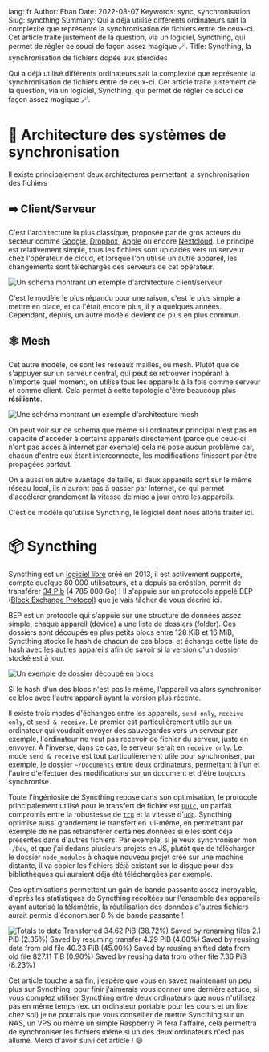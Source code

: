 lang: fr
Author: Eban
Date: 2022-08-07
Keywords: sync, synchronisation
Slug: syncthing
Summary: Qui a déjà utilisé différents ordinateurs sait la complexité que représente la synchronisation de fichiers entre de ceux-ci. Cet article traite justement de la question, via un logiciel, Syncthing, qui permet de régler ce souci de façon assez magique 🪄.
Title: Syncthing, la synchronisation de fichiers dopée aux stéroïdes

Qui a déjà utilisé différents ordinateurs sait la complexité que représente la synchronisation de fichiers entre de ceux-ci. Cet article traite justement de la question, via un logiciel, Syncthing, qui permet de régler ce souci de façon assez magique 🪄.

# 🧱 Architecture des systèmes de synchronisation

Il existe principalement deux architectures permettant la synchronisation des fichiers

## ➡️ Client/Serveur

C'est l'architecture la plus classique, proposée par de gros acteurs du secteur comme [Google](https://www.google.com/intl/fr/drive/), [Dropbox](https://www.dropbox.com/fr/), [Apple](https://icloud.com) ou encore [Nextcloud](https://nextcloud.com). Le principe est relativement simple, tous les fichiers sont uploadés vers un serveur chez l'opérateur de cloud, et lorsque l'on utilise un autre appareil, les changements sont téléchargés des serveurs de cet opérateur.

![Un schéma montrant un exemple d'architecture client/serveur](/static/img/syncthing/client-server.webp)

C'est le modèle le plus répandu pour une raison, c'est le plus simple à mettre en place, et ça l'était encore plus, il y a quelques années. Cependant, depuis, un autre modèle devient de plus en plus commun.

## 🕸️ Mesh

Cet autre modèle, ce sont les réseaux maillés, ou mesh. Plutôt que de s'appuyer sur un serveur central, qui peut se retrouver inopérant à n'importe quel moment, on utilise tous les appareils à la fois comme serveur et comme client. Cela permet à cette topologie d'être beaucoup plus **résiliente**.

![Une schéma montrant un exemple d'architecture mesh](/static/img/syncthing/mesh.webp)

On peut voir sur ce schéma que même si l'ordinateur principal n'est pas en capacité d'accéder à certains appareils directement (parce que ceux-ci n'ont pas accès à internet par exemple) cela ne pose aucun problème car, chacun d'entre eux étant interconnecté, les modifications finissent par être propagées partout.

On a aussi un autre avantage de taille, si deux appareils sont sur le même réseau local, ils n'auront pas à passer par Internet, ce qui permet d'accélérer grandement la vitesse de mise à jour entre les appareils.

C'est ce modèle qu'utilise Syncthing, le logiciel dont nous allons traiter ici.

# 📦 Syncthing

Syncthing est un [logiciel libre](https://github.com/syncthing/syncthing) créé en 2013, il est activement supporté, compte quelque 80 000 utilisateurs, et a depuis sa création, permit de transférer [34 Pib](https://data.syncthing.net/) (4 785 000 Go) ! Il s'appuie sur un protocole appelé BEP ([Block Exchange Protocol](https://docs.syncthing.net/specs/bep-v1.html)) que je vais tâcher de vous décrire ici.

BEP est un protocole qui s'appuie sur une 
structure de données assez simple, chaque appareil (device) a une liste de dossiers (folder). Ces dossiers sont découpés en plus petits blocs entre 128 KiB et 16 MiB, Syncthing stocke le hash de chacun de ces blocs, et échange cette liste de hash avec les autres appareils afin de savoir si la version d'un dossier stocké est à jour.

![Un exemple de dossier découpé en blocs](/static/img/syncthing/folder.webp)

Si le hash d'un des blocs n'est pas le même, l'appareil va alors synchroniser ce bloc avec l'autre appareil ayant la version plus récente.

Il existe trois modes d'échanges entre les appareils, `send only`, `receive only`, et `send & receive`.  Le premier est particulièrement utile sur un ordinateur qui voudrait envoyer des sauvegardes vers un serveur par exemple, l'ordinateur ne veut pas recevoir de fichier du serveur, juste en envoyer. À l'inverse, dans ce cas, le serveur serait en `receive only`. Le mode `send & receive` est tout particulièrement utile pour synchroniser, par exemple, le dossier `~/Documents` entre deux ordinateurs, permettant à l'un et l'autre d'effectuer des modifications sur un document et d'être toujours synchronisé.

Toute l'ingéniosité de Syncthing repose dans son optimisation, le protocole principalement utilisé pour le transfert de fichier est [`Quic`](https://blog.ilearned.eu/http3.html), un parfait compromis entre la robustesse de [`tcp`](https://blog.ilearned.eu/tcp.html) et la vitesse d'[`udp`](https://blog.ilearned.eu/udp.html). Syncthing optimise aussi grandement le transfert en lui-même, en permettant par exemple de ne pas retransférer certaines données si elles sont déjà présentes dans d'autres fichiers. Par exemple, si je veux synchroniser mon `~/Dev`, et que j'ai dedans plusieurs projets en JS, plutôt que de télécharger le dossier `node_modules` à chaque nouveau projet créé sur une machine distante, il va copier les fichiers déjà existant sur le disque pour des bibliothèques qui auraient déjà été téléchargées par exemple.

Ces optimisations permettent un gain de bande passante assez incroyable, d'après les statistiques de Syncthing récoltées sur l'ensemble des appareils ayant autorisé la télémétrie, la réutilisation des données d'autres fichiers aurait permis d'économiser 8 % de bande passante !

![Totals to date Transferred	34.62 PiB (38.72%) Saved by renaming files	2.1 PiB (2.35%) Saved by resuming transfer	4.29 PiB (4.80%) Saved by reusing data from old file	40.23 PiB (45.00%) Saved by reusing shifted data from old file	827.11 TiB (0.90%) Saved by reusing data from other file    7.36 PiB (8.23%)](/static/img/syncthing/stats.webp)

Cet article touche à sa fin, j'espère que vous en savez maintenant un peu plus sur Syncthing, pour finir j'aimerais vous donner une dernière astuce, si vous comptez utiliser Syncthing entre deux ordinateurs que nous n'utilisez pas en même temps (ex. un ordinateur portable pour les cours et un fixe chez soi) je ne pourrais que vous conseiller de mettre Syncthing sur un NAS, un VPS ou même un simple Raspberry Pi fera l'affaire, cela permettra de synchroniser les fichiers même si un des deux ordinateurs n'est pas allumé. Merci d'avoir suivi cet article ! 😄
